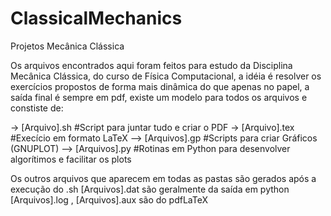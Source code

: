 ClassicalMechanics
==================

Projetos Mecânica Clássica

Os arquivos encontrados aqui foram feitos para estudo da Disciplina Mecânica Clássica, do curso de Física Computacional, a idéia é resolver os exercícios propostos de forma mais dinâmica do que apenas no papel, a saída final é sempre em pdf, existe um modelo para todos os arquivos e constiste de:

-> [Arquivo].sh #Script para juntar tudo e criar o PDF
-> [Arquivo].tex #Execício em formato LaTeX
--> [Arquivos].gp #Scripts para criar Gráficos (GNUPLOT)
--> [Arquivos].py #Rotinas em Python para desenvolver algorítimos e facilitar os plots

Os outros arquivos que aparecem em todas as pastas são gerados após a execução do .sh
[Arquivos].dat são geralmente da saída em python [Arquivos].log , [Arquivos].aux são do pdfLaTeX
